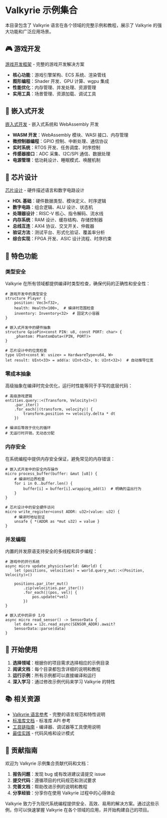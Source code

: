 # Valkyrie 示例集合

本目录包含了 Valkyrie 语言在各个领域的完整示例和教程，展示了 Valkyrie 的强大功能和广泛应用场景。

## 🎮 游戏开发

[游戏开发框架](game-development/) - 完整的游戏开发解决方案

- **核心功能**：游戏引擎架构、ECS 系统、渲染管线
- **图形编程**：Shader 开发、GPU 计算、wgpu 集成
- **性能优化**：内存管理、并发处理、资源管理
- **实用工具**：场景管理、资源加载、调试工具

## 🔧 嵌入式开发

[嵌入式开发](embedded-development/) - 嵌入式系统和 WebAssembly 开发

- **WASM 开发**：WebAssembly 模块、WASI 接口、内存管理
- **微控制器编程**：GPIO 控制、中断处理、通信协议
- **实时系统**：RTOS 开发、任务调度、时序控制
- **传感器接口**：ADC 采集、I2C/SPI 通信、数据处理
- **电源管理**：低功耗设计、睡眠模式、唤醒机制

## 🔬 芯片设计

[芯片设计](chip-design/) - 硬件描述语言和数字电路设计

- **HDL 基础**：硬件数据类型、模块定义、时序逻辑
- **数字电路**：组合逻辑、ALU 设计、状态机
- **处理器设计**：RISC-V 核心、指令解码、流水线
- **内存系统**：RAM 设计、缓存结构、存储控制器
- **总线互连**：AXI4 协议、交叉开关、仲裁器
- **验证方法**：测试平台、形式化验证、覆盖率分析
- **综合实现**：FPGA 开发、ASIC 设计流程、时序约束

## 🌟 特色功能

### 类型安全

Valkyrie 在所有领域都提供编译时类型检查，确保代码的正确性和安全性：

```valkyrie
# 游戏开发中的类型安全
structure Player {
    position: Vec3<f32>,
    health: Health<100>,  # 编译时范围检查
    inventory: Inventory<32>  # 固定大小容器
}

# 嵌入式开发中的硬件抽象
structure GpioPin<const PIN: u8, const PORT: char> {
    _phantom: PhantomData<(PIN, PORT)>
}

# 芯片设计中的位宽检查
type UInt<const W: usize> = HardwareType<u64, W>
let result: UInt<33> = add(a: UInt<32>, b: UInt<32>)  # 自动推导位宽
```

### 零成本抽象

高级抽象在编译时完全优化，运行时性能等同于手写的底层代码：

```valkyrie
# 高级游戏逻辑
entities.query::<(Transform, Velocity)>()
    .par_iter()
    .for_each(|(transform, velocity)| {
        transform.position += velocity.delta * dt
    })

# 编译后等效于优化的循环
# 无运行时开销，无动态分配
```

### 内存安全

在系统编程中提供内存安全保证，避免常见的内存错误：

```valkyrie
# 嵌入式开发中的安全内存操作
micro process_buffer(buffer: &mut [u8]) {
    # 编译时边界检查
    for i in 0..buffer.len() {
        buffer[i] = buffer[i].wrapping_add(1)  # 明确的溢出行为
    }
}

# 芯片设计中的安全硬件访问
micro write_register<const ADDR: u32>(value: u32) {
    # 编译时地址验证
    unsafe { *(ADDR as *mut u32) = value }
}
```

### 并发编程

内置的并发原语支持安全的多线程和异步编程：

```valkyrie
# 游戏中的并行系统
async micro update_physics(world: &World) {
    let (positions, velocities) = world.query_mut::<(Position, Velocity)>()
    
    positions.par_iter_mut()
        .zip(velocities.par_iter())
        .for_each(|(pos, vel)| {
            pos.update(*vel)
        })
}

# 嵌入式中的异步 I/O
async micro read_sensor() -> SensorData {
    let data = i2c.read_async(SENSOR_ADDR).await?
    SensorData::parse(data)
}
```

## 🚀 开始使用

1. **选择领域**：根据你的项目需求选择相应的示例目录
2. **阅读文档**：每个目录都包含详细的说明和教程
3. **运行示例**：所有示例都可以直接编译和运行
4. **深入学习**：通过修改示例代码来学习 Valkyrie 的特性

## 📚 相关资源

- [Valkyrie 语言参考](../language/) - 完整的语言规范和特性说明
- [标准库文档](../stdlib/) - 标准库 API 参考
- [工具链指南](../toolchain/) - 编译器、调试器等工具使用说明
- [最佳实践](../best-practices/) - 代码风格和设计模式

## 🤝 贡献指南

欢迎为 Valkyrie 示例集合贡献代码和文档：

1. **报告问题**：发现 bug 或有改进建议请提交 issue
2. **提交代码**：遵循项目的代码规范和测试要求
3. **完善文档**：帮助改进示例的说明和教程
4. **分享经验**：分享你在使用 Valkyrie 过程中的心得体会

Valkyrie 致力于为现代系统编程提供安全、高效、易用的解决方案。通过这些示例，你可以快速掌握 Valkyrie 在各个领域的应用，并开始构建自己的项目。